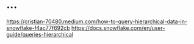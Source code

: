 # ...

https://cristian-70480.medium.com/how-to-query-hierarchical-data-in-snowflake-f4ac77f692cb
https://docs.snowflake.com/en/user-guide/queries-hierarchical

